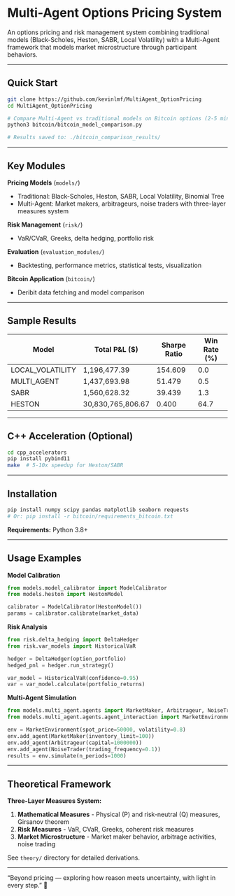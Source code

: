 # Multi-Agent Options Pricing System

An options pricing and risk management system combining traditional models (Black-Scholes, Heston, SABR, Local Volatility) with a Multi-Agent framework that models market microstructure through participant behaviors.

---

## Quick Start

```bash
git clone https://github.com/kevinlmf/MultiAgent_OptionPricing
cd MultiAgent_OptionPricing

# Compare Multi-Agent vs traditional models on Bitcoin options (2-5 min)
python3 bitcoin/bitcoin_model_comparison.py

# Results saved to: ./bitcoin_comparison_results/
```

---

## Key Modules

**Pricing Models** (`models/`)
- Traditional: Black-Scholes, Heston, SABR, Local Volatility, Binomial Tree
- Multi-Agent: Market makers, arbitrageurs, noise traders with three-layer measures system

**Risk Management** (`risk/`)
- VaR/CVaR, Greeks, delta hedging, portfolio risk

**Evaluation** (`evaluation_modules/`)
- Backtesting, performance metrics, statistical tests, visualization

**Bitcoin Application** (`bitcoin/`)
- Deribit data fetching and model comparison

---

## Sample Results

| Model            | Total P&L ($)     | Sharpe Ratio | Win Rate (%) |
|------------------|-------------------|--------------|--------------|
| LOCAL_VOLATILITY | 1,196,477.39      | 154.609      | 0.0          |
| MULTI_AGENT      | 1,437,693.98      | 51.479       | 0.5          |
| SABR             | 1,560,628.32      | 39.439       | 1.3          |
| HESTON           | 30,830,765,806.67 | 0.400        | 64.7         |

---

## C++ Acceleration (Optional)

```bash
cd cpp_accelerators
pip install pybind11
make  # 5-10x speedup for Heston/SABR
```

---

## Installation

```bash
pip install numpy scipy pandas matplotlib seaborn requests
# Or: pip install -r bitcoin/requirements_bitcoin.txt
```

**Requirements:** Python 3.8+

---

## Usage Examples

**Model Calibration**
```python
from models.model_calibrator import ModelCalibrator
from models.heston import HestonModel

calibrator = ModelCalibrator(HestonModel())
params = calibrator.calibrate(market_data)
```

**Risk Analysis**
```python
from risk.delta_hedging import DeltaHedger
from risk.var_models import HistoricalVaR

hedger = DeltaHedger(option_portfolio)
hedged_pnl = hedger.run_strategy()

var_model = HistoricalVaR(confidence=0.95)
var = var_model.calculate(portfolio_returns)
```

**Multi-Agent Simulation**
```python
from models.multi_agent.agents import MarketMaker, Arbitrageur, NoiseTrader
from models.multi_agent.agents.agent_interaction import MarketEnvironment

env = MarketEnvironment(spot_price=50000, volatility=0.8)
env.add_agent(MarketMaker(inventory_limit=100))
env.add_agent(Arbitrageur(capital=1000000))
env.add_agent(NoiseTrader(trading_frequency=0.1))
results = env.simulate(n_periods=1000)
```

---

## Theoretical Framework

**Three-Layer Measures System:**
1. **Mathematical Measures** - Physical (P) and risk-neutral (Q) measures, Girsanov theorem
2. **Risk Measures** - VaR, CVaR, Greeks, coherent risk measures
3. **Market Microstructure** - Market maker behavior, arbitrage activities, noise trading

See `theory/` directory for detailed derivations.

---
“Beyond pricing — exploring how reason meets uncertainty, with light in every step.” 🌅